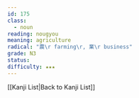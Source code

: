 ```yaml
---
id: 175
class:
  - noun
reading: nougyou
meaning: agriculture
radical: "農\r farming\r, 業\r business"
grade: N3
status:
difficulty: ★★★
---
```

[[Kanji List|Back to Kanji List]]